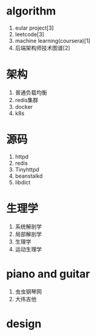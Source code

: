 # algorithm
1. eular project[3]
2. leetcode[3]
3. machine learning(coursera)[1]
4. 后端架构师技术图谱[2]

# 架构
1. 普通负载均衡
2. redis集群
3. docker
4. k8s

# 源码
1. httpd
2. redis
3. Tinyhttpd
4. beanstalkd
5. libdict

# 生理学
1. 系统解剖学
2. 局部解剖学
3. 生理学
4. 运动生理学

# piano and guitar
1. 虫虫钢琴网
2. 大伟吉他

# design
